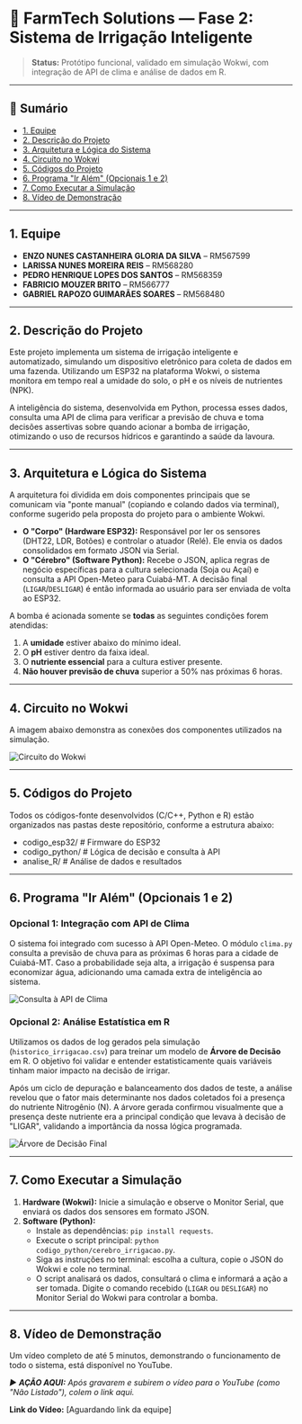 # 🌱 FarmTech Solutions — Fase 2: Sistema de Irrigação Inteligente

> **Status:** Protótipo funcional, validado em simulação Wokwi, com integração de API de clima e análise de dados em R.

---

## 🧭 Sumário
- [1. Equipe](#equipe)
- [2. Descrição do Projeto](#descricao)
- [3. Arquitetura e Lógica do Sistema](#arquitetura)
- [4. Circuito no Wokwi](#circuito)
- [5. Códigos do Projeto](#codigos)
- [6. Programa "Ir Além" (Opcionais 1 e 2)](#opcionais)
- [7. Como Executar a Simulação](#executar)
- [8. Vídeo de Demonstração](#video)

---

<a id="equipe"></a>
## 1. Equipe

* **ENZO NUNES CASTANHEIRA GLORIA DA SILVA** – RM567599
* **LARISSA NUNES MOREIRA REIS** – RM568280
* **PEDRO HENRIQUE LOPES DOS SANTOS** – RM568359
* **FABRICIO MOUZER BRITO** – RM566777
* **GABRIEL RAPOZO GUIMARÃES SOARES** – RM568480

---

<a id="descricao"></a>
## 2. Descrição do Projeto

Este projeto implementa um sistema de irrigação inteligente e automatizado, simulando um dispositivo eletrônico para coleta de dados em uma fazenda. Utilizando um ESP32 na plataforma Wokwi, o sistema monitora em tempo real a umidade do solo, o pH e os níveis de nutrientes (NPK).

A inteligência do sistema, desenvolvida em Python, processa esses dados, consulta uma API de clima para verificar a previsão de chuva e toma decisões assertivas sobre quando acionar a bomba de irrigação, otimizando o uso de recursos hídricos e garantindo a saúde da lavoura.

---

<a id="arquitetura"></a>
## 3. Arquitetura e Lógica do Sistema

A arquitetura foi dividida em dois componentes principais que se comunicam via "ponte manual" (copiando e colando dados via terminal), conforme sugerido pela proposta do projeto para o ambiente Wokwi.

* **O "Corpo" (Hardware ESP32):** Responsável por ler os sensores (DHT22, LDR, Botões) e controlar o atuador (Relé). Ele envia os dados consolidados em formato JSON via Serial.
* **O "Cérebro" (Software Python):** Recebe o JSON, aplica regras de negócio específicas para a cultura selecionada (Soja ou Açaí) e consulta a API Open-Meteo para Cuiabá-MT. A decisão final (`LIGAR`/`DESLIGAR`) é então informada ao usuário para ser enviada de volta ao ESP32.

A bomba é acionada somente se **todas** as seguintes condições forem atendidas:
1.  A **umidade** estiver abaixo do mínimo ideal.
2.  O **pH** estiver dentro da faixa ideal.
3.  O **nutriente essencial** para a cultura estiver presente.
4.  **Não houver previsão de chuva** superior a 50% nas próximas 6 horas.

---

<a id="circuito"></a>
## 4. Circuito no Wokwi

A imagem abaixo demonstra as conexões dos componentes utilizados na simulação.


![Circuito do Wokwi](imagens/circuito_wokwi.png)

---

<a id="codigos"></a>
## 5. Códigos do Projeto

Todos os códigos-fonte desenvolvidos (C/C++, Python e R) estão organizados nas pastas deste repositório, conforme a estrutura abaixo:

- codigo_esp32/      # Firmware do ESP32
- codigo_python/     # Lógica de decisão e consulta à API
- analise_R/         # Análise de dados e resultados

---

<a id="opcionais"></a>
## 6. Programa "Ir Além" (Opcionais 1 e 2)

### Opcional 1: Integração com API de Clima

O sistema foi integrado com sucesso à API Open-Meteo. O módulo `clima.py` consulta a previsão de chuva para as próximas 6 horas para a cidade de Cuiabá-MT. Caso a probabilidade seja alta, a irrigação é suspensa para economizar água, adicionando uma camada extra de inteligência ao sistema.


![Consulta à API de Clima](imagens/consulta_API.png)

### Opcional 2: Análise Estatística em R

Utilizamos os dados de log gerados pela simulação (`historico_irrigacao.csv`) para treinar um modelo de **Árvore de Decisão** em R. O objetivo foi validar e entender estatisticamente quais variáveis tinham maior impacto na decisão de irrigar.

Após um ciclo de depuração e balanceamento dos dados de teste, a análise revelou que o fator mais determinante nos dados coletados foi a presença do nutriente Nitrogênio (N). A árvore gerada confirmou visualmente que a presença deste nutriente era a principal condição que levava à decisão de "LIGAR", validando a importância da nossa lógica programada.


![Árvore de Decisão Final](imagens/arvore_de_decisao.png)

---

<a id="executar"></a>
## 7. Como Executar a Simulação

1.  **Hardware (Wokwi):** Inicie a simulação e observe o Monitor Serial, que enviará os dados dos sensores em formato JSON.
2.  **Software (Python):**
    * Instale as dependências: `pip install requests`.
    * Execute o script principal: `python codigo_python/cerebro_irrigacao.py`.
    * Siga as instruções no terminal: escolha a cultura, copie o JSON do Wokwi e cole no terminal.
    * O script analisará os dados, consultará o clima e informará a ação a ser tomada. Digite o comando recebido (`LIGAR` ou `DESLIGAR`) no Monitor Serial do Wokwi para controlar a bomba.

---

<a id="video"></a>
## 8. Vídeo de Demonstração

Um vídeo completo de até 5 minutos, demonstrando o funcionamento de todo o sistema, está disponível no YouTube.

*▶️ **AÇÃO AQUI:** Após gravarem e subirem o vídeo para o YouTube (como "Não Listado"), colem o link aqui.*

**Link do Vídeo:** [Aguardando link da equipe]
